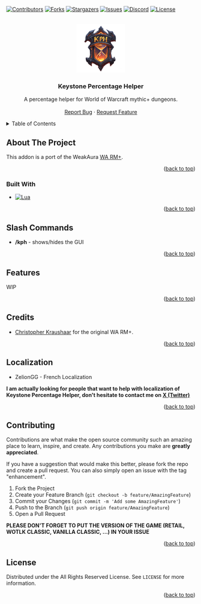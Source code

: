 <a name="readme-top"></a>

[![Contributors][contributors-shield]][contributors-url]
[![Forks][forks-shield]][forks-url]
[![Stargazers][stars-shield]][stars-url]
[![Issues][issues-shield]][issues-url]
[![Discord][discord-shield]][discord-url]
[![License][license-shield]][license-url]

<!-- PROJECT LOGO -->
<br />
<div align="center">
  <a href="https://github.com/ZelionGG/KeystonePercentageHelper">
    <kbd><img src="icon.png" alt="Logo" width="130" height="130"></kbd>
  </a>

  <h3 align="center">Keystone Percentage Helper</h3>

  <p align="center">
    A percentage helper for World of Warcraft mythic+ dungeons.
    <br />
    <br />
    <a href="https://github.com/ZelionGG/KeystonePercentageHelper/issues">Report Bug</a>
    ·
    <a href="https://github.com/ZelionGG/KeystonePercentageHelper/issues">Request Feature</a>
  </p>
</div>

<!-- TABLE OF CONTENTS -->
<details>
  <summary>Table of Contents</summary>
  <ol>
    <li>
        <a href="#about-the-project">About The Project</a>
        <ul>
            <li><a href="#built-with">Built With</a></li>
        </ul>
    </li>
    <li><a href="#slash-commands">Slash Commands</a></li>
    <li><a href="#features">Features</a></li>
    <li><a href="#credits">Credits</a></li>
    <li><a href="#localization">Localization</a></li>
    <li><a href="#contributing">Contributing</a></li>
    <li><a href="#license">License</a></li>
  </ol>
</details>

<!-- ABOUT THE PROJECT -->
## About The Project

This addon is a port of the WeakAura [WA RM+](https://wago.io/4pHPrk9NM).

<p align="right">(<a href="#readme-top">back to top</a>)</p>

### Built With

* [![Lua][Lua]][Lua-url]

<p align="right">(<a href="#readme-top">back to top</a>)</p>

## Slash Commands
* __/kph__ - shows/hides the GUI

<p align="right">(<a href="#readme-top">back to top</a>)</p>

## Features

WIP

<p align="right">(<a href="#readme-top">back to top</a>)</p>

## Credits

- [Christopher Kraushaar](https://wago.io/p/Christopher%20Kraushaar) for the original WA RM+.

<p align="right">(<a href="#readme-top">back to top</a>)</p>

## Localization

- ZelionGG - French Localization

__I am actually looking for people that want to help with localization of Keystone Percentage Helper, don't hesitate to contact me on [X (Twitter)](https://twitter.com/ZelionGG)__ 

<p align="right">(<a href="#readme-top">back to top</a>)</p>

<!-- CONTRIBUTING -->
## Contributing

Contributions are what make the open source community such an amazing place to learn, inspire, and create. Any contributions you make are **greatly appreciated**.

If you have a suggestion that would make this better, please fork the repo and create a pull request. You can also simply open an issue with the tag "enhancement".

1. Fork the Project
2. Create your Feature Branch (`git checkout -b feature/AmazingFeature`)
3. Commit your Changes (`git commit -m 'Add some AmazingFeature'`)
4. Push to the Branch (`git push origin feature/AmazingFeature`)
5. Open a Pull Request

**PLEASE DON'T FORGET TO PUT THE VERSION OF THE GAME (RETAIL, WOTLK CLASSIC, VANILLA CLASSIC, ...) IN YOUR ISSUE** 

<p align="right">(<a href="#readme-top">back to top</a>)</p>

<!-- LICENSE -->
## License

Distributed under the All Rights Reserved License. See `LICENSE` for more information.

<p align="right">(<a href="#readme-top">back to top</a>)</p>


[contributors-shield]: https://img.shields.io/github/contributors/ZelionGG/KeystonePercentageHelper.svg?style=for-the-badge
[contributors-url]: https://github.com/ZelionGG/KeystonePercentageHelper/graphs/contributors
[forks-shield]: https://img.shields.io/github/forks/ZelionGG/KeystonePercentageHelper.svg?style=for-the-badge
[forks-url]: https://github.com/ZelionGG/KeystonePercentageHelper/network/members
[stars-shield]: https://img.shields.io/github/stars/ZelionGG/KeystonePercentageHelper.svg?style=for-the-badge
[stars-url]: https://github.com/ZelionGG/KeystonePercentageHelper/stargazers
[issues-shield]: https://img.shields.io/github/issues/ZelionGG/KeystonePercentageHelper.svg?style=for-the-badge
[issues-url]: https://github.com/ZelionGG/KeystonePercentageHelper/issues
[discord-shield]: https://img.shields.io/badge/Discord-7289DA?style=for-the-badge&logo=discord&logoColor=white
[discord-url]: https://discord.gg/g7JZNGSU32
[license-shield]: https://img.shields.io/badge/License-All%20Rights%20Reserved-red.svg?style=for-the-badge
[license-url]: https://github.com/ZelionGG/KeystonePercentageHelper/blob/master/LICENSE.txt
[Lua]: https://img.shields.io/badge/lua-000000?style=for-the-badge&logo=lua&logoColor=white
[Lua-url]: https://www.lua.org/
